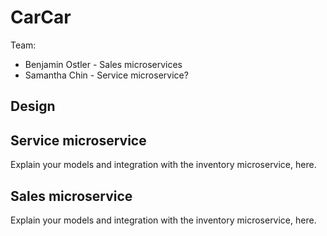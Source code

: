 # CarCar

Team:

* Benjamin Ostler - Sales microservices
* Samantha Chin - Service microservice?

## Design

## Service microservice

Explain your models and integration with the inventory
microservice, here.

## Sales microservice

Explain your models and integration with the inventory
microservice, here.
